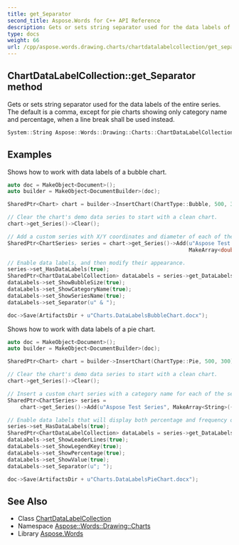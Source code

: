 ```yaml
---
title: get_Separator
second_title: Aspose.Words for C++ API Reference
description: Gets or sets string separator used for the data labels of the entire series. The default is a comma, except for pie charts showing only category name and percentage, when a line break shall be used instead.
type: docs
weight: 66
url: /cpp/aspose.words.drawing.charts/chartdatalabelcollection/get_separator/
---
```

## ChartDataLabelCollection::get_Separator method


Gets or sets string separator used for the data labels of the entire series. The default is a comma, except for pie charts showing only category name and percentage, when a line break shall be used instead.

```cpp
System::String Aspose::Words::Drawing::Charts::ChartDataLabelCollection::get_Separator()
```


## Examples



Shows how to work with data labels of a bubble chart. 
```cpp
auto doc = MakeObject<Document>();
auto builder = MakeObject<DocumentBuilder>(doc);

SharedPtr<Chart> chart = builder->InsertChart(ChartType::Bubble, 500, 300)->get_Chart();

// Clear the chart's demo data series to start with a clean chart.
chart->get_Series()->Clear();

// Add a custom series with X/Y coordinates and diameter of each of the bubbles.
SharedPtr<ChartSeries> series = chart->get_Series()->Add(u"Aspose Test Series", MakeArray<double>({2.9, 3.5, 1.1, 4.0, 4.0}),
                                                         MakeArray<double>({1.9, 8.5, 2.1, 6.0, 1.5}), MakeArray<double>({9.0, 4.5, 2.5, 8.0, 5.0}));

// Enable data labels, and then modify their appearance.
series->set_HasDataLabels(true);
SharedPtr<ChartDataLabelCollection> dataLabels = series->get_DataLabels();
dataLabels->set_ShowBubbleSize(true);
dataLabels->set_ShowCategoryName(true);
dataLabels->set_ShowSeriesName(true);
dataLabels->set_Separator(u" & ");

doc->Save(ArtifactsDir + u"Charts.DataLabelsBubbleChart.docx");
```


Shows how to work with data labels of a pie chart. 
```cpp
auto doc = MakeObject<Document>();
auto builder = MakeObject<DocumentBuilder>(doc);

SharedPtr<Chart> chart = builder->InsertChart(ChartType::Pie, 500, 300)->get_Chart();

// Clear the chart's demo data series to start with a clean chart.
chart->get_Series()->Clear();

// Insert a custom chart series with a category name for each of the sectors, and their frequency table.
SharedPtr<ChartSeries> series =
    chart->get_Series()->Add(u"Aspose Test Series", MakeArray<String>({u"Word", u"PDF", u"Excel"}), MakeArray<double>({2.7, 3.2, 0.8}));

// Enable data labels that will display both percentage and frequency of each sector, and modify their appearance.
series->set_HasDataLabels(true);
SharedPtr<ChartDataLabelCollection> dataLabels = series->get_DataLabels();
dataLabels->set_ShowLeaderLines(true);
dataLabels->set_ShowLegendKey(true);
dataLabels->set_ShowPercentage(true);
dataLabels->set_ShowValue(true);
dataLabels->set_Separator(u"; ");

doc->Save(ArtifactsDir + u"Charts.DataLabelsPieChart.docx");
```

## See Also

* Class [ChartDataLabelCollection](../)
* Namespace [Aspose::Words::Drawing::Charts](../../)
* Library [Aspose.Words](../../../)
